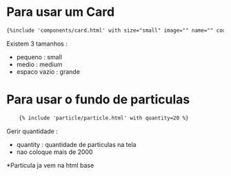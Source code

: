 # Para usar um Card

```html
{%include 'components/card.html' with size="small" image="" name="" course="curso" description="descricao" %}
```
Existem 3 tamanhos :
- pequeno : small
- medio : medium
- espaco vazio : grande

# Para usar o fundo de particulas
```html
    {% include 'particle/particle.html' with quantity=20 %}
```

Gerir quantidade : 
- quantity : quantidade de particulas na tela 
- nao coloque mais de 2000

*Particula ja vem na html base
